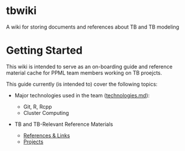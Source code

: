 # tbwiki
A wiki for storing documents and references about TB and TB modeling

# Getting Started
This wiki is intended to serve as an on-boarding guide and reference material 
cache for PPML team members working on TB proejcts.

This guide currently (is intended to) cover the following topics: 

  - Major technologies used in the team ([technologies.md](./technologies.md)):
    - Git, R, Rcpp 
    - Cluster Computing 

  - TB and TB-Relevant Reference Materials 
    - [References & Links](./references.md)
    - [Projects](./projects/)


